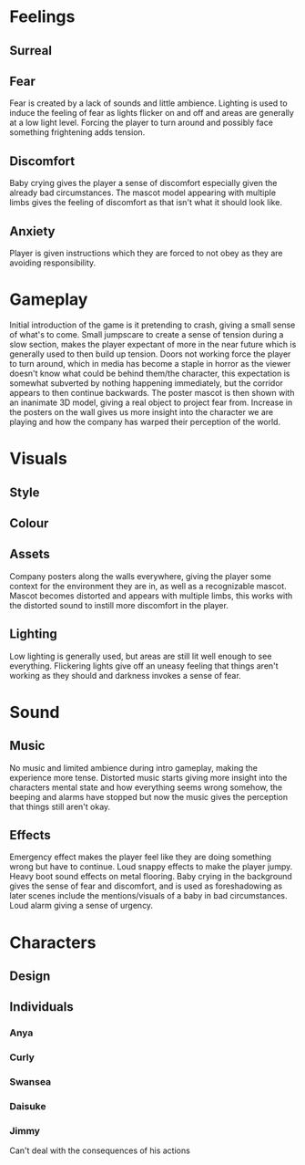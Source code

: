 # Feelings
## Surreal
## Fear
Fear is created by a lack of sounds and little ambience.
Lighting is used to induce the feeling of fear as lights flicker on and off and areas are generally at a low light level.
Forcing the player to turn around and possibly face something frightening adds tension.

## Discomfort
Baby crying gives the player a sense of discomfort especially given the already bad circumstances.
The mascot model appearing with multiple limbs gives the feeling of discomfort as that isn't what it should look like.
## Anxiety
Player is given instructions which they are forced to not obey as they are avoiding responsibility.
# Gameplay
Initial introduction of the game is it pretending to crash, giving a small sense of what's to come.
Small jumpscare to create a sense of tension during a slow section, makes the player expectant of more in the near future which is generally used to then build up tension.
Doors not working force the player to turn around, which in media has become a staple in horror as the viewer doesn't know what could be behind them/the character, this expectation is somewhat subverted by nothing happening immediately, but the corridor appears to then continue backwards.
The poster mascot is then shown with an inanimate 3D model, giving a real object to project fear from.
Increase in the posters on the wall gives us more insight into the character we are playing and how the company has warped their perception of the world.

# Visuals
## Style
## Colour
## Assets
Company posters along the walls everywhere, giving the player some context for the environment they are in, as well as a recognizable mascot.
Mascot becomes distorted and appears with multiple limbs, this works with the distorted sound to instill more discomfort in the player.
## Lighting
Low lighting is generally used, but areas are still lit well enough to see everything.
Flickering lights give off an uneasy feeling that things aren't working as they should and darkness invokes a sense of fear.

# Sound
## Music
No music and limited ambience during intro gameplay, making the experience more tense.
Distorted music starts giving more insight into the characters mental state and how everything seems wrong somehow, the beeping and alarms have stopped but now the music gives the perception that things still aren't okay.
## Effects
Emergency effect makes the player feel like they are doing something wrong but have to continue. Loud snappy effects to make the player jumpy.
Heavy boot sound effects on metal flooring.
Baby crying in the background gives the sense of fear and discomfort, and is used as foreshadowing as later scenes include the mentions/visuals of a baby in bad circumstances.
Loud alarm giving a sense of urgency.
# Characters
## Design
## Individuals
### Anya
### Curly
### Swansea
### Daisuke
### Jimmy
Can't deal with the consequences of his actions
